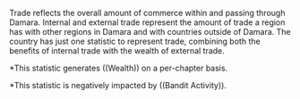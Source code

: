 Trade reflects the overall amount of commerce within and passing through Damara. Internal and external trade represent the amount of trade a region has with other regions in Damara and with countries outside of Damara. The country has just one statistic to represent trade, combining both the benefits of internal trade with the wealth of external trade.

*This statistic generates ((Wealth)) on a per-chapter basis.

*This statistic is negatively impacted by ((Bandit Activity)).
